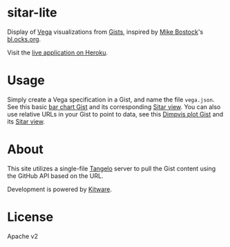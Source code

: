 # sitar-lite
Display of [Vega](http://vega.github.io/vega/) visualizations from [Gists](https://gist.github.com/),
inspired by [Mike Bostock](http://bost.ocks.org/mike/)'s [bl.ocks.org](http://bl.ocks.org/).

Visit the [live application on Heroku](http://sitar.herokuapp.com/#jeffbaumes).

# Usage

Simply create a Vega specification in a Gist, and name the file `vega.json`.
See this basic [bar chart Gist](https://gist.github.com/jeffbaumes/2670d36da2d6fa72bcb3) and its corresponding
[Sitar view](http://sitar.herokuapp.com/#jeffbaumes/2670d36da2d6fa72bcb3). You can also use relative URLs in your Gist to point to data,
see this [Dimpvis plot Gist]() and its [Sitar view]().

# About

This site utilizes a single-file [Tangelo](http://tangelo.readthedocs.org)
server to pull the Gist content using the GitHub API based on the URL.

Development is powered by [Kitware](http://www.kitware.com).

# License

Apache v2
